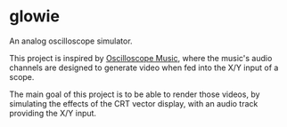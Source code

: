 # glowie

An analog oscilloscope simulator.

This project is inspired by [Oscilloscope Music], where the music's audio
channels are designed to generate video when fed into the X/Y input of a scope.

[Oscilloscope Music]: https://oscilloscopemusic.com/

The main goal of this project is to be able to render those videos, by
simulating the effects of the CRT vector display, with an audio track providing
the X/Y input.
